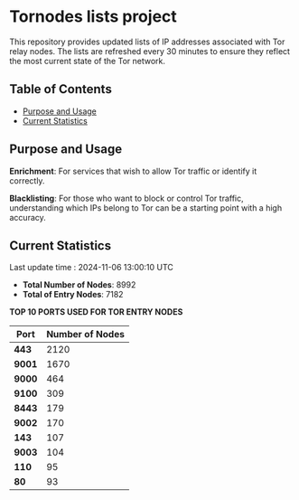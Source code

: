 # Tornodes lists project

This repository provides updated lists of IP addresses associated with Tor relay nodes. The lists are refreshed every 30 minutes to ensure they reflect the most current state of the Tor network.

## Table of Contents

- [Purpose and Usage](#purpose-and-usage)
- [Current Statistics](#current-statistics)


## Purpose and Usage

**Enrichment**: For services that wish to allow Tor traffic or identify it correctly.

**Blacklisting**: For those who want to block or control Tor traffic, understanding which IPs belong to Tor can be a starting point with a high accuracy.

## Current Statistics

Last update time : 2024-11-06 13:00:10 UTC

- **Total Number of Nodes**: 8992
- **Total of Entry Nodes**: 7182

**TOP 10 PORTS USED FOR TOR ENTRY NODES**

| **Port** | **Number of Nodes** |
|------|-----------------|
| **443**   | 2120  |
| **9001**   | 1670  |
| **9000**   | 464  |
| **9100**   | 309  |
| **8443**   | 179  |
| **9002**   | 170  |
| **143**   | 107  |
| **9003**   | 104  |
| **110**   | 95  |
| **80**   | 93  |

